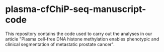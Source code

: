 # plasma-cfChiP-seq-manuscript-code
This repository contains the code used to carry out the analyses in our article "Plasma cell-free DNA histone methylation enables phenotypic and clinical segmentation of metastatic prostate cancer".
